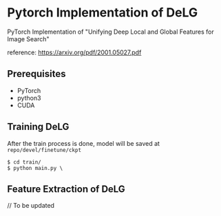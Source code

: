 
# Pytorch Implementation of DeLG
PyTorch Implementation of "Unifying Deep Local and Global Features for Image Search"      

reference: https://arxiv.org/pdf/2001.05027.pdf


## Prerequisites
+ PyTorch
+ python3
+ CUDA

## Training DeLG
After the train process is done, model will be saved at `repo/devel/finetune/ckpt`

~~~shell
$ cd train/
$ python main.py \
~~~

## Feature Extraction of DeLG

// To be updated

